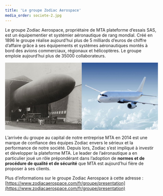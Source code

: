 ```yaml
---
title: 'Le groupe Zodiac Aerospace'
media_order: societe-2.jpg
---
```


Le groupe Zodiac Aerospace, propriétaire de MTA plateforme d’essais SAS, est un équipementier et systémier aéronautique de rang mondial. Créé en 1896 le groupe réalise aujourd’hui plus de 5 milliards d’euros de chiffre d’affaire grâce à ses équipements et systèmes aéronautiques montés à bord des avions commerciaux, régionaux et hélicoptères. Le groupe emploie aujourd’hui plus de 35000 collaborateurs.

![](societe-2.jpg)

L’arrivée du groupe au capital de notre entreprise MTA en 2014 est une marque de confiance des équipes Zodiac envers le sérieux et la performance de notre société. Depuis lors, Zodiac s’est impliqué à investir et développer la plateforme MTA. Le leader de l’aéronautique a en particulier joué un rôle prépondérant dans l’adoption de **normes et de procédure de qualité et de sécurité** que MTA est aujourd’hui fière de proposer à ses clients.

Plus d’informations sur le groupe Zodiac Aerospace à cette adresse : 
[https://www.zodiacaerospace.com/fr/groupe/presentation](https://www.zodiacaerospace.com/fr/groupe/presentation)
